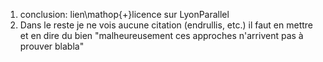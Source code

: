 1. conclusion: lien\mathop{+}licence sur LyonParallel
2. Dans le reste je ne vois aucune citation (endrullis, etc.) il faut en mettre et en dire du bien "malheureusement ces approches n'arrivent pas à prouver blabla"
